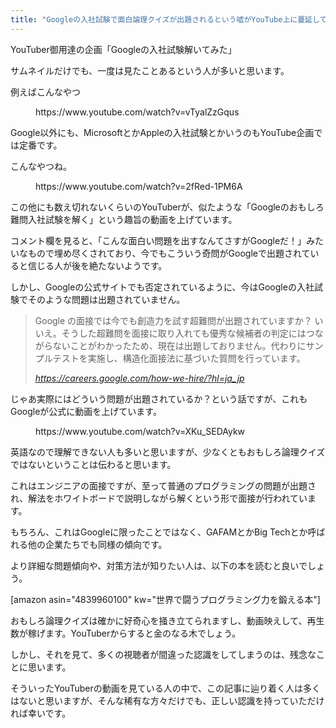 ```yaml
---
title: "Googleの入社試験で面白論理クイズが出題されるという嘘がYouTube上に蔓延してる件について"
---
```


YouTuber御用達の企画「Googleの入社試験解いてみた」

サムネイルだけでも、一度は見たことあるという人が多いと思います。

例えばこんなやつ

<figure class="wp-block-embed is-type-video is-provider-youtube wp-block-embed-youtube wp-embed-aspect-16-9 wp-has-aspect-ratio">

<div class="wp-block-embed__wrapper">https://www.youtube.com/watch?v=vTyalZzGqus</div>

</figure>

Google以外にも、MicrosoftとかAppleの入社試験とかいうのもYouTube企画では定番です。

こんなやつね。

<figure class="wp-block-embed is-type-video is-provider-youtube wp-block-embed-youtube wp-embed-aspect-16-9 wp-has-aspect-ratio">

<div class="wp-block-embed__wrapper">https://www.youtube.com/watch?v=2fRed-1PM6A</div>

</figure>

この他にも数え切れないくらいのYouTuberが、似たような「Googleのおもしろ難問入社試験を解く」という趣旨の動画を上げています。

コメント欄を見ると、「こんな面白い問題を出すなんてさすがGoogleだ！」みたいなもので埋め尽くされており、今でもこういう奇問がGoogleで出題されていると信じる人が後を絶たないようです。

しかし、Googleの公式サイトでも否定されているように、今はGoogleの入社試験でそのような問題は出題されていません。

> <span class="bold">Google の面接では今でも創造力を試す超難問が出題されていますか？
> いいえ。そうした超難問を面接に取り入れても優秀な候補者の判定にはつながらないことがわかったため、現在は出題しておりません。代わりにサンプルテストを実施し、構造化面接法に基づいた質問を行っています。
> 
> <cite>https://careers.google.com/how-we-hire/?hl=ja_jp</cite>

じゃあ実際にはどういう問題が出題されているか？という話ですが、これもGoogleが公式に動画を上げています。

<figure class="wp-block-embed is-type-video is-provider-youtube wp-block-embed-youtube wp-embed-aspect-16-9 wp-has-aspect-ratio">

<div class="wp-block-embed__wrapper">https://www.youtube.com/watch?v=XKu_SEDAykw</div>

</figure>

英語なので理解できない人も多いと思いますが、少なくともおもしろ論理クイズではないということは伝わると思います。

これはエンジニアの面接ですが、至って普通のプログラミングの問題が出題され、解法をホワイトボードで説明しながら解くという形で面接が行われています。

もちろん、これはGoogleに限ったことではなく、GAFAMとかBig Techとか呼ばれる他の企業たちでも同様の傾向です。

より詳細な問題傾向や、対策方法が知りたい人は、以下の本を読むと良いでしょう。

[amazon asin="4839960100" kw="世界で闘うプログラミング力を鍛える本"]

おもしろ論理クイズは確かに好奇心を掻き立てられますし、動画映えして、再生数が稼げます。YouTuberからすると金のなる木でしょう。

しかし、それを見て、多くの視聴者が間違った認識をしてしまうのは、残念なことに思います。

そういったYouTuberの動画を見ている人の中で、この記事に辿り着く人は多くはないと思いますが、そんな稀有な方々だけでも、正しい認識を持っていただければ幸いです。